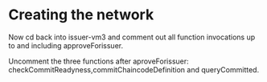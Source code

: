 # Creating the network



Now cd back into issuer-vm3 and comment out all function invocations up to and including approveForissuer.

Uncomment the three functions after aproveForissuer:
checkCommitReadyness,commitChaincodeDefinition and queryCommitted.
